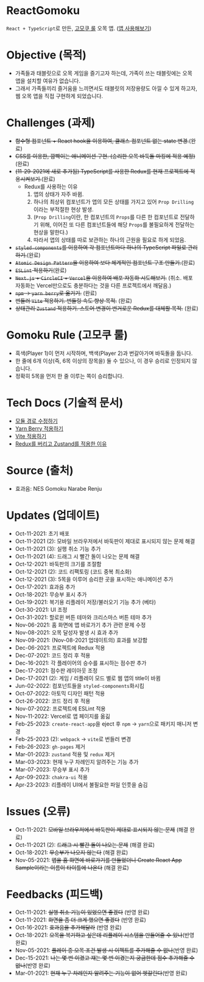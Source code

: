 # ReactGomoku
`React + TypeScript`로 만든, [고모쿠 룰](https://github.com/kuman514/ReactGomoku#gomoku-rule-%EA%B3%A0%EB%AA%A8%EC%BF%A0-%EB%A3%B0) 오목 앱.
([앱 사용해보기](https://react-gomoku-kuman514.vercel.app/))

# Objective (목적)
- 가족들과 태블릿으로 오목 게임을 즐기고자 하는데, 가족이 쓰는 태블릿에는 오목 앱을 설치할 여유가 없습니다.
- 그래서 가족들끼리 즐거움을 느끼면서도 태블릿의 저장용량도 아낄 수 있게 하고자, 웹 오목 앱을 직접 구현하게 되었습니다.

# Challenges (과제)
- ~~함수형 컴포넌트 + React hook을 이용하여, 클래스 컴포넌트 없는 state 변경.~~(완료)
- ~~CSS를 이용한, 깜빡이는 애니메이션 구현. (승리한 오목 바둑돌 마킹에 적용 예정)~~(완료)
- ~~(11-29-2021에 새로 추가됨) TypeScript를 사용한 Redux를 현재 프로젝트에 적용시켜보기.~~(완료)
  - Redux를 사용하는 이유
    1. 앱의 상태가 자주 바뀜.
    2. 하나의 최상위 컴포넌트가 앱의 모든 상태를 가지고 있어 `Prop Drilling`이라는 부적절한 현상 발생.
    3. (`Prop Drilling`이란, 한 컴포넌트의 `Props`를 다른 한 컴포넌트로 전달하기 위해, 이어진 또 다른 컴포넌트들에 해당 `Props`를 불필요하게 전달하는 현상을 말한다.)
    4. 따라서 앱의 상태를 따로 보관하는 하나의 근원을 필요로 하게 되었음.
- ~~`styled-components`를 이용하여 각 컴포넌트마다 하나의 TypeScript 파일로 관리하기.~~(완료)
- ~~`Atomic Design Pattern`을 이용하여 보다 체계적인 컴포넌트 구조 만들기.~~(완료)
- ~~`ESLint` 적용하기~~(완료)
- ~~`Next.js` + `CircleCI` + `Vercel`을 이용하여 배포 자동화 시도해보기.~~ (취소. 배포 자동화는 Vercel만으로도 충분하다는 것을 다른 프로젝트에서 깨달음.)
- ~~`npm` -> `yarn berry`로 옮기기.~~ (완료)
- ~~번들러 `Vite` 적용하기. 번들링 속도 향상 목적.~~ (완료)
- ~~상태관리 `Zustand` 적용하기. 스토어 변경이 번거로운 Redux를 대체할 목적.~~ (완료)

# Gomoku Rule (고모쿠 룰)
- 흑색(Player 1)이 먼저 시작하며, 백색(Player 2)과 번갈아가며 바둑돌을 둡니다.
- 한 줄에 6개 이상(즉, 6목 이상의 장목을) 둘 수 있으나, 이 경우 승리로 인정되지 않습니다.
- 정확히 5목을 먼저 한 줄 이루는 쪽이 승리합니다.

# Tech Docs (기술적 문서)
- [모듈 경로 수정하기](https://github.com/kuman514/ReactGomoku/blob/main/docs/PROGRESS_path.md)
- [Yarn Berry 적용하기](https://github.com/kuman514/ReactGomoku/blob/main/docs/PROGRESS_yarn-berry.md)
- [Vite 적용하기](https://github.com/kuman514/ReactGomoku/blob/main/docs/PROGRESS_vite.md)
- [Redux를 버리고 Zustand를 적용한 이유](https://github.com/kuman514/ReactGomoku/blob/main/docs/WHY_zustand.md)

# Source (출처)
- 효과음: NES Gomoku Narabe Renju

# Updates (업데이트)
- Oct-11-2021: 초기 배포
- Oct-11-2021 (2): 모바일 브라우저에서 바둑판이 제대로 표시되지 않는 문제 해결
- Oct-11-2021 (3): 실행 취소 기능 추가
- Oct-11-2021 (4): 드래그 시 빨간 돌이 나오는 문제 해결
- Oct-12-2021: 바둑판의 크기를 조절함
- Oct-12-2021 (2): 코드 리팩토링 (코드 중복 최소화)
- Oct-12-2021 (3): 5목을 이루어 승리한 곳을 표시하는 애니메이션 추가
- Oct-17-2021: 효과음 추가
- Oct-18-2021: 무승부 표시 추가
- Oct-19-2021: 복기용 리플레이 저장/불러오기 기능 추가 (베타)
- Oct-30-2021: UI 조정
- Oct-31-2021: 할로윈 버튼 테마와 크리스마스 버튼 테마 추가
- Nov-06-2021: 홈 화면에 앱 바로가기 추가 관련 문제 수정
- Nov-08-2021: 오목 달성자 발생 시 효과 추가
- Nov-09-2021: (Nov-08-2021 업데이트의) 효과를 보강함
- Dec-06-2021: 프로젝트에 Redux 적용
- Dec-07-2021: 코드 정리 후 적용
- Dec-16-2021: 각 플레이어의 승수를 표시하는 점수판 추가
- Dec-17-2021: 점수판 레이아웃 조정
- Dec-17-2021 (2): 게임 / 리플레이 모드 별로 웹 앱의 title이 바뀜
- Jun-02-2022: 컴포넌트들을 `styled-components`화시킴
- Oct-07-2022: 아토믹 디자인 패턴 적용
- Oct-26-2022: 코드 정리 후 적용
- Nov-07-2022: 프로젝트에 ESLint 적용
- Nov-11-2022: Vercel로 앱 페이지를 옮긺
- Feb-25-2023: `create-react-app`을 eject 후 `npm` -> `yarn`으로 패키지 매니저 변경
- Feb-25-2023 (2): `webpack` -> `vite`로 번들러 변경
- Feb-26-2023: `gh-pages` 제거
- Mar-01-2023: `zustand` 적용 및 `redux` 제거
- Mar-03-2023: 현재 누구 차례인지 알려주는 기능 추가
- Mar-07-2023: 무승부 표시 추가
- Apr-09-2023: `chakra-ui` 적용
- Apr-23-2023: 리플레이 UI에서 불필요한 파일 인풋을 숨김

# Issues (오류)
- Oct-11-2021: ~~모바일 브라우저에서 바둑판이 제대로 표시되지 않는 문제~~ (해결 완료)
- Oct-11-2021 (2): ~~드래그 시 빨간 돌이 나오는 문제~~ (해결 완료)
- Oct-18-2021: ~~무승부가 나오지 않는다~~ (해결 완료)
- Nov-05-2021: ~~앱을 홈 화면에 바로가기를 만들었더니 Create React App Sample이라는 이름이 타이틀에 나온다~~ (해결 완료)

# Feedbacks (피드백)
- Oct-11-2021: ~~실행 취소 기능이 있었으면 좋겠다~~ (반영 완료)
- Oct-11-2021: ~~화면을 좀 더 크게 했으면 좋겠다~~ (반영 완료)
- Oct-16-2021: ~~효과음을 추가해달라~~ (반영 완료)
- Oct-18-2021: ~~오목을 복기하고 싶은데 리플레이 시스템을 만들어줄 수 있나~~(반영 완료)
- Nov-05-2021: ~~플레이 중 오목 조건 발생 시 이펙트를 주가해줄 수 없나~~(반영 완료)
- Dec-15-2021: ~~나는 몇 번 이겼고 쟤는 몇 번 이겼는지 궁금한데 점수 추가해줄 수 없나~~(반영 완료)
- Mar-01-2021: ~~현재 누구 차례인지 알려주는 기능이 없어 헷갈린다~~(반영 완료)
